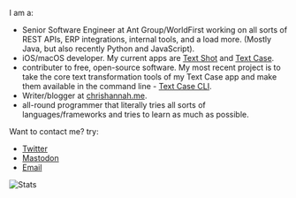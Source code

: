 I am a:
- Senior Software Engineer at Ant Group/WorldFirst working on all sorts of REST APIs, ERP integrations, internal tools, and a load more. (Mostly Java, but also recently Python and JavaScript).
- iOS/macOS developer. My current apps are [Text Shot](https://chrishannah.me/text-shot/) and [Text Case](https://textcase.app/).
- contributer to free, open-source software. My most recent project is to take the core text transformation tools of my Text Case app and make them available in the command line - [Text Case CLI](https://github.com/chrishannah/textcase-cli).
- Writer/blogger at [chrishannah.me](https://chrishannah.me).
- all-round programmer that literally tries all sorts of languages/frameworks and tries to learn as much as possible.

Want to contact me? try:
- <a rel="me" href="https://twitter.com/chrishannah">Twitter</a>
- <a rel="me" href="https://fosstodon.org/@chrishannah">Mastodon</a>
- <a href="mailto:me@chrishannah.me">Email</a>

![Stats](https://github-readme-stats.vercel.app/api?username=chrishannah&show_icons=true&theme=tokyonight)
